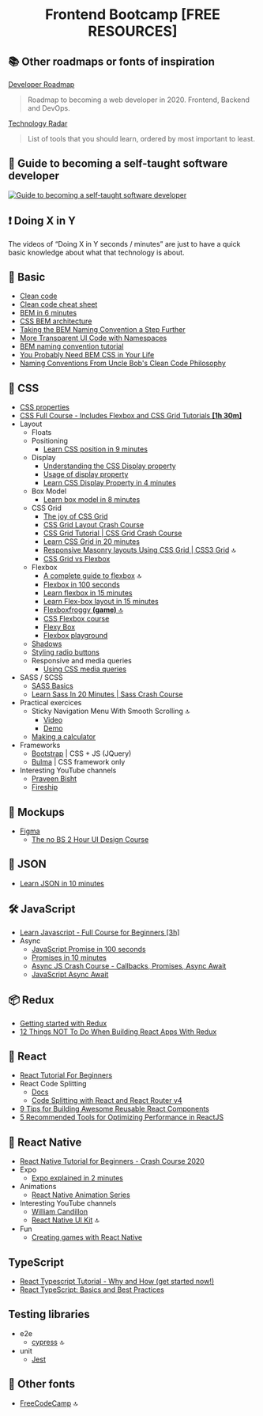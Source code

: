 # <center>Frontend Bootcamp [FREE RESOURCES]</center>

 
## :books: Other roadmaps or fonts of inspiration

[Developer Roadmap](https://github.com/kamranahmedse/developer-roadmap)
> Roadmap to becoming a web developer in 2020. Frontend, Backend and DevOps.
> 
[Technology Radar](https://www.thoughtworks.com/radar)
> List of tools that you should learn, ordered by most important to least.

## :full_moon_with_face: Guide to becoming a self-taught software developer
[![Guide to becoming a self-taught software developer](https://img.youtube.com/vi/J6rVaFzOEP8/0.jpg)](https://www.youtube.com/watch?v=J6rVaFzOEP8)

## :heavy_exclamation_mark: Doing X in Y 
The videos of “Doing X in Y seconds / minutes” are just to have a quick basic knowledge about what that technology is about.

## :rocket: Basic
* [Clean code](https://gist.github.com/wojteklu/73c6914cc446146b8b533c0988cf8d29)
* [Clean code cheat sheet](https://www.planetgeek.ch/wp-content/uploads/2013/06/Clean-Code-V2.2.pdf)
* [BEM in 6 minutes](https://www.youtube.com/watch?v=iyR6RXUZFQ8)
* [CSS BEM architecture](http://getbem.com/naming/)
* [Taking the BEM Naming Convention a Step Further](https://csswizardry.com/2015/08/bemit-taking-the-bem-naming-convention-a-step-further/)
* [More Transparent UI Code with Namespaces](https://csswizardry.com/2015/03/more-transparent-ui-code-with-namespaces/)
* [BEM naming convention tutorial](https://www.youtube.com/watch?v=u-XKw585KqY)
* [You Probably Need BEM CSS in Your Life ](https://www.youtube.com/watch?v=er1JEDuPbZQ)
* [Naming Conventions From Uncle Bob's Clean Code Philosophy](https://dzone.com/articles/naming-conventions-from-uncle-bobs-clean-code-phil)

## :nail_care: CSS
* [CSS properties](http://jkorpela.fi/css/keywords.html)
* [CSS Full Course - Includes Flexbox and CSS Grid Tutorials **[1h 30m]**](https://www.youtube.com/watch?v=ieTHC78giGQ)
* Layout
  * Floats
  * Positioning
    * [Learn CSS position in 9 minutes](https://www.youtube.com/watch?v=jx5jmI0UlXU)
  * Display
    * [Understanding the CSS Display property](https://www.youtube.com/watch?v=dL-_uVvbMU8)
    * [Usage of display property](https://www.youtube.com/watch?v=5BfFMaawz48)
    * [Learn CSS Display Property in 4 minutes](https://www.youtube.com/watch?v=Qf-wVa9y9V4)
  * Box Model
    * [Learn box model in 8 minutes](https://www.youtube.com/watch?v=rIO5326FgPE)
  * CSS Grid
    * [The joy of CSS Grid](https://www.youtube.com/watch?v=705XCEruZFs)
    * [CSS Grid Layout Crash Course](https://www.youtube.com/watch?v=jV8B24rSN5o)
    * [CSS Grid Tutorial | CSS Grid Crash Course](https://www.youtube.com/watch?v=EFafSYg-PkI)
    * [Learn CSS Grid in 20 minutes](https://www.youtube.com/watch?v=9zBsdzdE4sM)
    * [Responsive Masonry layouts Using CSS Grid | CSS3 Grid](https://www.youtube.com/watch?v=icnZSJbNsEM) :top:
    * [CSS Grid vs Flexbox](https://www.youtube.com/watch?v=RSIclWvNTdQ)
  * Flexbox
    * [A complete guide to flexbox](https://css-tricks.com/snippets/css/a-guide-to-flexbox/) :top:
    * [Flexbox in 100 seconds](https://www.youtube.com/watch?v=K74l26pE4YA)
    * [Learn flexbox in 15 minutes](https://www.youtube.com/watch?v=fYq5PXgSsbE)
    * [Learn Flex-box layout in 15 minutes](https://www.youtube.com/watch?v=fqNPSSoMO9Y)
    * [Flexboxfroggy **(game)** :top:](https://flexboxfroggy.com/)
    * [CSS Flexbox course](https://www.youtube.com/watch?v=-Wlt8NRtOpo)
    * [Flexy Box](https://the-echoplex.net/flexyboxes/)
    * [Flexbox playground](https://codepen.io/enxaneta/full/adLPwv/)
  * [Shadows](https://www.youtube.com/watch?v=zuQUlAv45EE)
  * [Styling radio buttons](https://www.youtube.com/watch?v=KIq6VyKlKzE)
  * Responsive and media queries
    * [Using CSS media queries](https://www.youtube.com/watch?v=4Av7ma4v46Y)
* SASS / SCSS
  * [SASS Basics](https://sass-lang.com/guide)
  * [Learn Sass In 20 Minutes | Sass Crash Course](https://www.youtube.com/watch?v=Zz6eOVaaelI)
* Practical exercices
  * Sticky Navigation Menu With Smooth Scrolling :top:
    * [Video](https://www.youtube.com/watch?v=m1IU7zjl1k4)
    * [Demo](https://codepen.io/prvnbist/full/GQMPZq)
  * [Making a calculator](https://www.youtube.com/watch?v=BuZtAqk5LIY)
* Frameworks
  * [Bootstrap](https://getbootstrap.com/) | CSS + JS (JQuery)
  * [Bulma](https://bulma.io/) | CSS framework only
* Interesting YouTube channels
  * [Praveen Bisht](https://www.youtube.com/channel/UCv5IgulrVHJqPru4kqQEWrw/videos)
  * [Fireship](https://www.youtube.com/channel/UCsBjURrPoezykLs9EqgamOA/videos)

## :art: Mockups
* [Figma](https://www.figma.com/)
  * [The no BS 2 Hour UI Design Course](https://www.udemy.com/course/learn-ui-design-all-you-need-to-start-a-6-figure-career/)

## :book: JSON
* [Learn JSON in 10 minutes](https://www.youtube.com/watch?v=iiADhChRriM)

## :hammer_and_wrench: JavaScript
* [Learn Javascript - Full Course for Beginners [3h]](https://www.youtube.com/watch?v=PkZNo7MFNFg)
* Async
  * [JavaScript Promise in 100 seconds](https://www.youtube.com/watch?v=RvYYCGs45L4)
  * [Promises in 10 minutes](https://www.youtube.com/watch?v=DHvZLI7Db8E)
  * [Async JS Crash Course - Callbacks, Promises, Async Await](https://www.youtube.com/watch?v=PoRJizFvM7s)
  * [JavaScript Async Await](https://www.youtube.com/watch?v=V_Kr9OSfDeU)

## :package: Redux
* [Getting started with Redux](https://egghead.io/lessons/react-redux-the-single-immutable-state-tree)
* [12 Things NOT To Do When Building React Apps With Redux](https://dev.to/jsmanifest/12-things-not-to-do-when-building-react-apps-with-redux-n5i)

## :crown: React
* [React Tutorial For Beginners](https://www.youtube.com/watch?v=dGcsHMXbSOA)
* React Code Splitting
  * [Docs](https://create-react-app.dev/docs/code-splitting/)
  * [Code Splitting with React and React Router v4](https://www.youtube.com/watch?v=bUlkq3PDfRY)
* [9 Tips for Building Awesome Reusable React Components](https://blog.bitsrc.io/9-tips-for-building-awesome-reusable-react-components-b91f4846a30a)
* [5 Recommended Tools for Optimizing Performance in ReactJS](https://blog.bitsrc.io/5-recommended-tools-for-optimizing-performance-in-reactjs-29eb2a3ec46d)

## :iphone: React Native
* [React Native Tutorial for Beginners - Crash Course 2020](https://www.youtube.com/watch?v=qSRrxpdMpVc)
* Expo
  * [Expo explained in 2 minutes](https://www.youtube.com/watch?v=IQI9aUlouMI)
* Animations
  * [React Native Animation Series](https://www.youtube.com/playlist?list=PLy9JCsy2u97k6olfalMTA_XSPz4pNuT46)
* Interesting YouTube channels
  * [William Candillon](https://www.youtube.com/user/wcandill/videos)
  * [React Native UI Kit](https://www.youtube.com/channel/UCfREdW8U8p9AHDZwau3lapw) :top:
* Fun
  * [Creating games with React Native](https://www.youtube.com/playlist?list=PLnGUkDX-ak1kdA8R8dUrkrqOG33fIrlWb)

## TypeScript
* [React Typescript Tutorial - Why and How (get started now!)](https://www.youtube.com/watch?v=0_C2X1yRRac)
* [React TypeScript: Basics and Best Practices](https://blog.bitsrc.io/react-typescript-cheetsheet-2b6fa2cecfe2)

## Testing libraries
* e2e
  * [cypress](https://www.cypress.io/) :top:
* unit
  * [Jest](https://jestjs.io/)

## :file_folder: Other fonts
* [FreeCodeCamp](https://www.youtube.com/channel/UC8butISFwT-Wl7EV0hUK0BQ/videos) :top:
